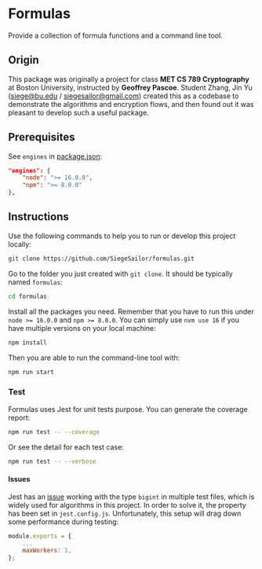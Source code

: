 # Formulas

Provide a collection of formula functions and a command line tool.

## Origin

This package was originally a project for class **MET CS 789 Cryptography** at Boston University, instructed by **Geoffrey Pascoe**. Student Zhang, Jin Yu (siege@bu.edu / siegesailor@gmail.com) created this as a codebase to demonstrate the algorithms and encryption flows, and then found out it was pleasant to develop such a useful package.

## Prerequisites

See `engines` in [package.json](./package.json):

```json
"engines": {
    "node": ">= 16.0.0",
    "npm": ">= 8.0.0"
},
```

## Instructions

Use the following commands to help you to run or develop this project locally:

```bash
git clone https://github.com/SiegeSailor/formulas.git
```

Go to the folder you just created with `git clone`. It should be typically named `formulas`:

```bash
cd formulas
```

Install all the packages you need. Remember that you have to run this under `node >= 16.0.0` and `npm >= 8.0.0`. You can simply use `nvm use 16` if you have multiple versions on your local machine:

```bash
npm install
```

Then you are able to run the command-line tool with:

```bash
npm run start
```

### Test

Formulas uses Jest for unit tests purpose. You can generate the coverage report:

```bash
npm run test -- --coverage
```

Or see the detail for each test case:

```bash
npm run test -- --verbose
```

#### Issues

Jest has an [issue](https://github.com/facebook/jest/issues/11617) working with the type `bigint` in multiple test files, which is widely used for algorithms in this project. In order to solve it, the property has been set in `jest.config.js`. Unfortunately, this setup will drag down some performance during testing:

```javascript
module.exports = {
    ...
    maxWorkers: 1,
};
```
